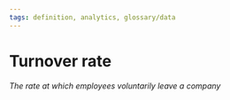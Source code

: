 ```yaml
---
tags: definition, analytics, glossary/data
---
```

#  Turnover rate
*The rate at which employees voluntarily leave a company*